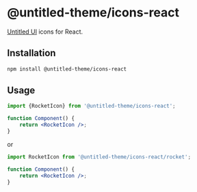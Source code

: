 # @untitled-theme/icons-react

[Untitled UI](<https://www.figma.com/file/5OtZ9gq2jAPCYkmVI2Dd8e/%E2%9D%96-PREVIEW-%E2%9D%96-Untitled-UI-%E2%80%93-PRO-VARIABLES-(v4.0)?type=design&node-id=3463-407484&mode=design&t=oOV4Ezg1JTNhN3ec-0>) icons for React.

## Installation

```bash
npm install @untitled-theme/icons-react
```

## Usage

```jsx
import {RocketIcon} from '@untitled-theme/icons-react';

function Component() {
	return <RocketIcon />;
}
```

or

```jsx
import RocketIcon from '@untitled-theme/icons-react/rocket';

function Component() {
	return <RocketIcon />;
}
```
